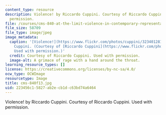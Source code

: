 ```yaml
---
content_type: resource
description: Violence! by Riccardo Cuppini. Courtesy of Riccardo Cuppini. Used with
  permission.
file: /courses/cms-840-at-the-limit-violence-in-contemporary-representation-fall-2013/223456c15827ab2ecb1dc63bd74a6464_cms-840f13.jpg
file_size: 58709
file_type: image/jpeg
image_metadata:
  caption: '[Violence!](https://www.flickr.com/photos/cuppini/3234012812) by Riccardo
    Cuppini. (Courtesy of [Riccardo Cuppini](https://www.flickr.com/photos/cuppini/).
    Used with permission.)'
  credit: Courtesy of Riccardo Cuppini. Used with permission.
  image-alt: A grimace of rage with a hand around the throat.
learning_resource_types: []
license: https://creativecommons.org/licenses/by-nc-sa/4.0/
ocw_type: OCWImage
resourcetype: Image
title: cms-840f13.jpg
uid: 223456c1-5827-ab2e-cb1d-c63bd74a6464
---
```

Violence! by Riccardo Cuppini. Courtesy of Riccardo Cuppini. Used with permission.